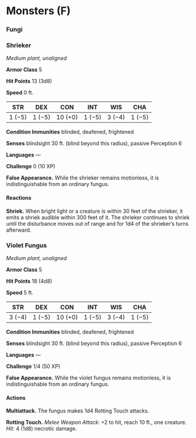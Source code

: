 # Monsters (F)

### Fungi

### Shrieker

*Medium plant, unaligned*

**Armor Class** 5

**Hit Points** 13 (3d8)

**Speed** 0 ft.

<table>
	<thead>
		<th>STR</th>
		<th>DEX</th>
		<th>CON</th>
		<th>INT</th>
		<th>WIS</th>
		<th>CHA</th>
	</thead>
	</tbody>
		<tr>
			<td>1 (−5)</td>
			<td>1 (−5)</td>
			<td>10 (+0)</td>
			<td>1 (−5)</td>
			<td>3 (−4)</td>
			<td>1 (−5)</td>
		</tr>
	</tbody>
</table>


**Condition Immunities** blinded, deafened, frightened

**Senses** blindsight 30 ft. (blind beyond this radius), passive Perception 6

**Languages** —

**Challenge** 0 (10 XP)

**False Appearance.** While the shrieker remains motionless, it is indistinguishable from an ordinary fungus.

#### Reactions

**Shriek.** When bright light or a creature is within 30 feet of the shrieker, it emits a shriek audible within 300 feet of it. The shrieker continues to shriek until the disturbance moves out of range and for 1d4 of the shrieker’s turns afterward.

### Violet Fungus

*Medium plant, unaligned*

**Armor Class** 5

**Hit Points** 18 (4d8)

**Speed** 5 ft.

<table>
	<thead>
		<th>STR</th>
		<th>DEX</th>
		<th>CON</th>
		<th>INT</th>
		<th>WIS</th>
		<th>CHA</th>
	</thead>
	</tbody>
		<tr>
			<td>3 (−4)</td>
			<td>1 (−5)</td>
			<td>10 (+0)</td>
			<td>1 (−5)</td>
			<td>3 (−4)</td>
			<td>1 (−5)</td>
		</tr>
	</tbody>
</table>


**Condition Immunities** blinded, deafened, frightened

**Senses** blindsight 30 ft. (blind beyond this radius), passive Perception 6

**Languages** —

**Challenge** 1/4 (50 XP)

**False Appearance.** While the violet fungus remains motionless, it is indistinguishable from an ordinary fungus.

#### Actions

**Multiattack.** The fungus makes 1d4 Rotting Touch attacks.

**Rotting Touch.** *Melee Weapon Attack:* +2 to hit, reach 10 ft., one creature. *Hit:* 4 (1d8) necrotic damage. 


